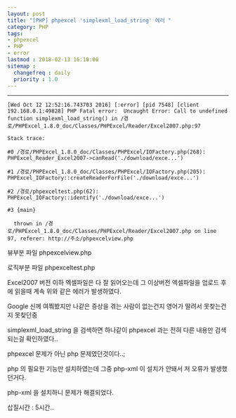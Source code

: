 ```yaml
---
layout: post
title: "[PHP] phpexcel 'simplexml_load_string' 에러 "
category: PHP
tags:
- phpexcel
- PHP
- error
lastmod : 2018-02-13 16:10:00
sitemap :
  changefreq : daily
  priority : 1.0
---
```


***

<!--미리보기-->

```
[Wed Oct 12 12:52:16.743703 2016] [:error] [pid 7548] [client 192.168.0.1:49828] PHP Fatal error:  Uncaught Error: Call to undefined function simplexml_load_string() in /경로/PHPExcel_1.8.0_doc/Classes/PHPExcel/Reader/Excel2007.php:97

Stack trace:

#0 /경로/PHPExcel_1.8.0_doc/Classes/PHPExcel/IOFactory.php(268): PHPExcel_Reader_Excel2007->canRead('./download/exce...')

#1 /경로/PHPExcel_1.8.0_doc/Classes/PHPExcel/IOFactory.php(205): PHPExcel_IOFactory::createReaderForFile('./download/exce...')

#2 /경로/phpexceltest.php(62): PHPExcel_IOFactory::identify('./download/exce...')

#3 {main}

  thrown in /경로/PHPExcel_1.8.0_doc/Classes/PHPExcel/Reader/Excel2007.php on line 97, referer: http://주소/phpexcelview.php
```

뷰부분 파일 phpexcelview.php

로직부분 파일 phpexceltest.php

Excel2007 버전 이하 엑셀파일은 다 잘 읽어오는데 그 이상버전 엑셀파일을 업로드 후에 읽을때 계속 위와 같은 에러가 발생하였다.

Google 신께 여쭤봤지만 나같은 증상을 겪는 사람이 없는건지 영어가 딸려서 못찾는건지 못찾던중

simplexml_load_string 을 검색하면 하나같이 phpexcel 과는 전혀 다른 내용만 검색되는걸 확인하였다..

phpexcel 문제가 아닌 php 문제였던것이다..;

php 의 필요한 기능만 설치하였는데 그중 php-xml 이 설치가 안돼서 저 오류가 발생했던거다.

php-xml 을 설치하니 문제가 해결되었다.

삽질시간 : 5시간..


